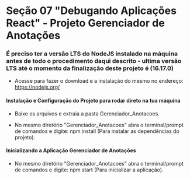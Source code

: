 # Seção 07 "Debugando Aplicações React" - Projeto Gerenciador de Anotações

### É preciso ter a versão LTS do NodeJS instalado na máquina antes de todo o procedimento daqui descrito - ultima versão LTS até o momento da finalização deste projeto é (16.17.0)

- Acesse para fazer o download e a instalação do mesmo no endereço: https://nodejs.org/

#### Instalação e Configuração do Projeto para rodar direto na tua máquina

- Baixe os arquivos e extraia a pasta Gerenciador_Anotacoes.

- No mesmo diretório "Gerenciador_Anotacoes" abra o terminal/prompt de comandos e digite: npm install (Para instalar as dependências do projeto).

#### Inicializando a Aplicação Gerenciador de Anotações

- No mesmo diretório "Gerenciador_Anotacoes" abra o terminal/prompt de comandos e digite: npm start (Para inicializar a aplicação).
